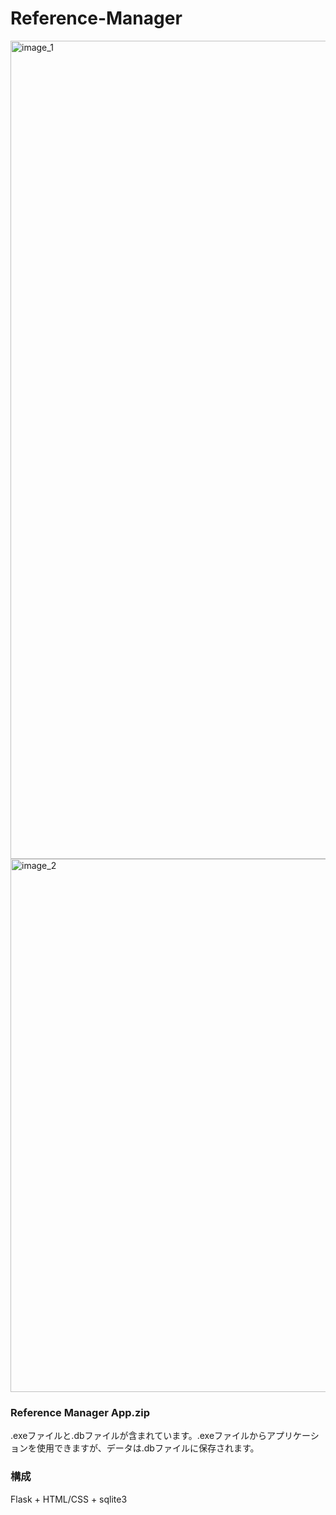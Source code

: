 # Reference-Manager

<img width="2473" height="1309" alt="image_1" src="https://github.com/user-attachments/assets/9860dfbf-a8bd-460b-8ca8-98688e019b01" />
<img width="2485" height="853" alt="image_2" src="https://github.com/user-attachments/assets/20e02a4c-679c-4494-929e-76e6293c95f7" />

### Reference Manager App.zip
.exeファイルと.dbファイルが含まれています。.exeファイルからアプリケーションを使用できますが、データは.dbファイルに保存されます。

### 構成
Flask + HTML/CSS + sqlite3
